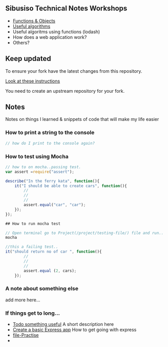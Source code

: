 

## Sibusiso Technical Notes Workshops

* [Functions & Objects](./workshops/functions_and_objects_slides.html)
* [Useful algorithms](./workshops/useful_algorithms.md)
* Useful algoritms using functions (lodash)
* How does a web application work?
* Others?

## Keep updated

To ensure your fork have the latest changes from this repository.

[Look at these instructions](https://help.github.com/articles/configuring-a-remote-for-a-fork/)

You need to create an upstream repository for your fork.

## Notes

Notes on things I learned & snippets of code that will make my life easier

### How to print a string to the console

```javascript
// how do I print to the console again?
```

### How to test using Mocha
```javascript
// how to on mocha..passing test.
var assert =require("assert");

describe("In the ferry kata", function(){
	it("I should be able to create cars", function(){
		//
		//
		//
		assert.equal("car", "car");
	});
});

## How to run mocha test

// Open terminal go to Project(/project/testing-file/) file and run..
mocha

//this a failing test..
it("should return no of car ", function(){
		//
		//
		//
		assert.equal (2, cars);
	});
```

### A note about something else
add more here...

### If things get to long...

* [Todo something useful](notes/my_file.md) A short description here
* [Create a basic Express app](notes/my_file.md) How to get going with express
* [file-Practise](/sbura.md)
* 
